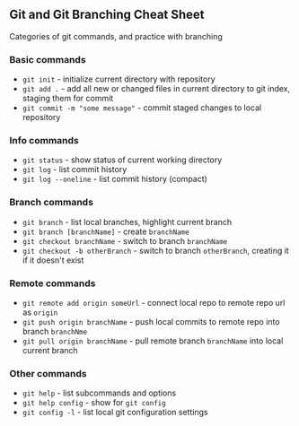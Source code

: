 ## Git and Git Branching Cheat Sheet

Categories of git commands, and practice with branching

### Basic commands
* `git init` - initialize current directory with repository
* `git add .` - add all new or changed files in current directory to git index, staging them for commit
* `git commit -m "some message"` - commit staged changes to local repository

### Info commands
* `git status` - show status of current working directory
* `git log` - list commit history
* `git log --oneline` - list commit history (compact)

### Branch commands
* `git branch` - list local branches, highlight current branch
* `git branch [branchName]` - create `branchName`
* `git checkout branchName` - switch to branch `branchName`
* `git checkout -b otherBranch` - switch to branch `otherBranch`, creating it if it doesn't exist

### Remote commands
* `git remote add origin someUrl` - connect local repo to remote repo url as `origin`
* `git push origin branchName` - push local commits to remote repo into branch `branchNme`
* `git pull origin branchName` - pull remote branch `branchName` into local current branch

### Other commands
* `git help` - list subcommands and options
* `git help config` - show for `git config`
* `git config -l` - list local git configuration settings

